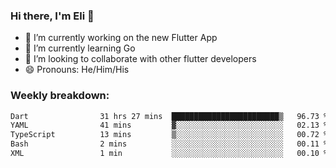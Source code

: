 ### Hi there, I'm Eli 👋
- 🔭 I’m currently working on the new Flutter App
- 🌱 I’m currently learning Go
- 🦄 I’m looking to collaborate with other flutter developers
- 😄 Pronouns: He/Him/His

### Weekly breakdown:
<!--START_SECTION:waka-->

```txt
Dart                31 hrs 27 mins  ████████████████████████▒   96.73 %
YAML                41 mins         ▓░░░░░░░░░░░░░░░░░░░░░░░░   02.13 %
TypeScript          13 mins         ▒░░░░░░░░░░░░░░░░░░░░░░░░   00.72 %
Bash                2 mins          ░░░░░░░░░░░░░░░░░░░░░░░░░   00.11 %
XML                 1 min           ░░░░░░░░░░░░░░░░░░░░░░░░░   00.10 %
```

<!--END_SECTION:waka-->
